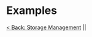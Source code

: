 # Examples



















[< Back: Storage Management](https://github.com/sxcdennis/Docker/blob/master/storage.md) ||
